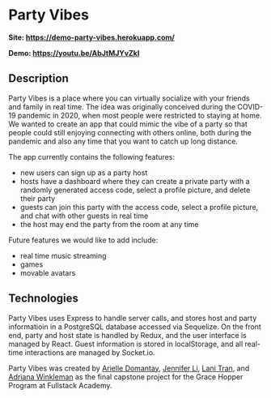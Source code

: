 # Party Vibes

**Site: https://demo-party-vibes.herokuapp.com/**

**Demo: https://youtu.be/AbJtMJYvZkI**

## Description

Party Vibes is a place where you can virtually socialize with your friends and family in real time. The idea was originally conceived during the COVID-19 pandemic in 2020, when most people were restricted to staying at home. We wanted to create an app that could mimic the vibe of a party so that people could still enjoying connecting with others online, both during the pandemic and also any time that you want to catch up long distance.

The app currently contains the following features:

* new users can sign up as a party host
* hosts have a dashboard where they can create a private party with a randomly generated access code, select a profile picture, and delete their party
* guests can join this party with the access code, select a profile picture, and chat with other guests in real time
* the host may end the party from the room at any time

Future features we would like to add include:

* real time music streaming
* games
* movable avatars

## Technologies

Party Vibes uses Express to handle server calls, and stores host and party informatioin in a PostgreSQL database accessed via Sequelize. On the front end, party and host state is handled by Redux, and the user interface is managed by React. Guest information is stored in localStorage, and all real-time interactions are managed by Socket.io.

Party Vibes was created by [Arielle Domantay](https://github.com/ArielleDOM), [Jennifer Li](https://github.com/jli09), [Lani Tran](https://github.com/lawnee), and [Adriana Winkleman](https://github.com/Awinkelman) as the final capstone project for the Grace Hopper Program at Fullstack Academy.
